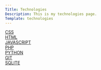 ```yaml
---
Title: Technologies
Description: This is my technologies page.
Template: technologies
---
```


<div class="box css">
<a href="technologies/css">CSS</a>
</div>

<div class="box html">
<a href="technologies/html">HTML</a>
</div>

<div class="box javascript">
<a href="technologies/javascript">JAVASCRIPT</a>
</div>

<div class="box php">
<a href="technologies/php">PHP</a>
</div>

<div class="box python">
<a href="technologies/python">PYTHON</a>
</div>

<div class="box git">
<a href="technologies/git">GIT</a>
</div>

<div class="box sqlite">
<a href="technologies/sqlite">SQLITE</a>
</div>